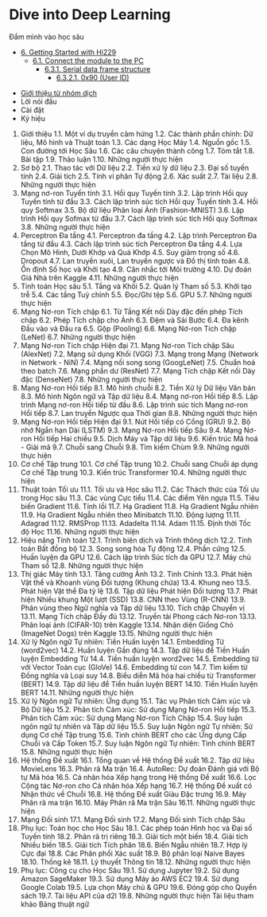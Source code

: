 # Dive into Deep Learning
Đắm mình vào học sâu

* [6\. Getting Started with Hi229](#GettingStartedwithHi229)
  * [6.1\. Connect the module to the PC](#ConnectthemoduletothePC)
    * [6.3.1\. Serial data frame structure](#Serialdataframestructure)
      * [6.3.2.1\. 0x90 (User ID)](#0x90(UserID))

- [Giới thiệu từ nhóm dịch](00.0gioithieutunhomdich.md)
- Lời nói đầu
- Cài đặt
- Ký hiệu
1. Giới thiệu
1.1. Một ví dụ truyền cảm hứng
1.2. Các thành phần chính: Dữ liệu, Mô hình và Thuật toán
1.3. Các dạng Học Máy
1.4. Nguồn gốc
1.5. Con đường tới Học Sâu
1.6. Các câu chuyện thành công
1.7. Tóm tắt
1.8. Bài tập
1.9. Thảo luận
1.10. Những người thực hiện
2. Sơ bộ
2.1. Thao tác với Dữ liệu
2.2. Tiền xử lý dữ liệu
2.3. Đại số tuyến tính
2.4. Giải tích
2.5. Tính vi phân Tự động
2.6. Xác suất
2.7. Tài liệu
2.8. Những người thực hiện
3. Mạng nơ-ron Tuyến tính
3.1. Hồi quy Tuyến tính
3.2. Lập trình Hồi quy Tuyến tính từ đầu
3.3. Cách lập trình súc tích Hồi quy Tuyến tính
3.4. Hồi quy Softmax
3.5. Bộ dữ liệu Phân loại Ảnh (Fashion-MNIST)
3.6. Lập trình Hồi quy Sofmax từ đầu
3.7. Cách lập trình súc tích Hồi quy Softmax
3.8. Những người thực hiện
4. Perceptron Đa tầng
4.1. Perceptron đa tầng
4.2. Lập trình Perceptron Đa tầng từ đầu
4.3. Cách lập trình súc tích Perceptron Đa tầng
4.4. Lựa Chọn Mô Hình, Dưới Khớp và Quá Khớp
4.5. Suy giảm trọng số
4.6. Dropout
4.7. Lan truyền xuôi, Lan truyền ngược và Đồ thị tính toán
4.8. Ổn định Số học và Khởi tạo
4.9. Cân nhắc tới Môi trường
4.10. Dự đoán Giá Nhà trên Kaggle
4.11. Những người thực hiện
5. Tính toán Học sâu
5.1. Tầng và Khối
5.2. Quản lý Tham số
5.3. Khởi tạo trễ
5.4. Các tầng Tuỳ chỉnh
5.5. Đọc/Ghi tệp
5.6. GPU
5.7. Những người thực hiện
6. Mạng Nơ-ron Tích chập
6.1. Từ Tầng Kết nối Dày đặc đến phép Tích chập
6.2. Phép Tích chập cho Ảnh
6.3. Đệm và Sải Bước
6.4. Đa kênh Đầu vào và Đầu ra
6.5. Gộp (Pooling)
6.6. Mạng Nơ-ron Tích chập (LeNet)
6.7. Những người thực hiện
7. Mạng Nơ-ron Tích chập Hiện đại
7.1. Mạng Nơ-ron Tích chập Sâu (AlexNet)
7.2. Mạng sử dụng Khối (VGG)
7.3. Mạng trong Mạng (Network in Network - NiN)
7.4. Mạng nối song song (GoogLeNet)
7.5. Chuẩn hoá theo batch
7.6. Mạng phần dư (ResNet)
7.7. Mạng Tích chập Kết nối Dày đặc (DenseNet)
7.8. Những người thực hiện
8. Mạng Nơ-ron Hồi tiếp
8.1. Mô hình chuỗi
8.2. Tiền Xử lý Dữ liệu Văn bản
8.3. Mô hình Ngôn ngữ và Tập dữ liệu
8.4. Mạng nơ-ron Hồi tiếp
8.5. Lập trình Mạng nơ-ron Hồi tiếp từ đầu
8.6. Lập trình súc tích Mạng nơ-ron Hồi tiếp
8.7. Lan truyền Ngược qua Thời gian
8.8. Những người thực hiện
9. Mạng Nơ-ron Hồi tiếp Hiện đại
9.1. Nút Hồi tiếp có Cổng (GRU)
9.2. Bộ nhớ Ngắn hạn Dài (LSTM)
9.3. Mạng Nơ-ron Hồi tiếp Sâu
9.4. Mạng Nơ-ron Hồi tiếp Hai chiều
9.5. Dịch Máy và Tập dữ liệu
9.6. Kiến trúc Mã hoá - Giải mã
9.7. Chuỗi sang Chuỗi
9.8. Tìm kiếm Chùm
9.9. Những người thực hiện
10. Cơ chế Tập trung
10.1. Cơ chế Tập trung
10.2. Chuỗi sang Chuỗi áp dụng Cơ chế Tập trung
10.3. Kiến trúc Transformer
10.4. Những người thực hiện
11. Thuật toán Tối ưu
11.1. Tối ưu và Học sâu
11.2. Các Thách thức của Tối ưu trong Học sâu
11.3. Các vùng Cực tiểu
11.4. Các điểm Yên ngựa
11.5. Tiêu biến Gradient
11.6. Tính lồi
11.7. Hạ Gradient
11.8. Hạ Gradient Ngẫu nhiên
11.9. Hạ Gradient Ngẫu nhiên theo Minibatch
11.10. Động lượng
11.11. Adagrad
11.12. RMSProp
11.13. Adadelta
11.14. Adam
11.15. Định thời Tốc độ Học
11.16. Những người thực hiện
12. Hiệu năng Tính toán
12.1. Trình biên dịch và Trình thông dịch
12.2. Tính toán Bất đồng bộ
12.3. Song song hóa Tự động
12.4. Phần cứng
12.5. Huấn luyện đa GPU
12.6. Cách lập trình Súc tích đa GPU
12.7. Máy chủ Tham số
12.8. Những người thực hiện
13. Thị giác Máy tính
13.1. Tăng cường Ảnh
13.2. Tinh Chỉnh
13.3. Phát hiện Vật thể và Khoanh vùng Đối tượng (Khung chứa)
13.4. Khung neo
13.5. Phát hiện Vật thể Đa tỷ lệ
13.6. Tập dữ liệu Phát hiện Đối tượng
13.7. Phát hiện Nhiều khung Một lượt (SSD)
13.8. CNN theo Vùng (R-CNN)
13.9. Phân vùng theo Ngữ nghĩa và Tập dữ liệu
13.10. Tích chập Chuyển vị
13.11. Mạng Tích chập Đầy đủ
13.12. Truyền tải Phong cách Nơ-ron
13.13. Phân loại ảnh (CIFAR-10) trên Kaggle
13.14. Nhận diện Giống Chó (ImageNet Dogs) trên Kaggle
13.15. Những người thực hiện
14. Xử lý Ngôn ngữ Tự nhiên: Tiền Huấn luyện
14.1. Embedding Từ (word2vec)
14.2. Huấn luyện Gần đúng
14.3. Tập dữ liệu để Tiền Huấn luyện Embedding Từ
14.4. Tiền huấn luyện word2vec
14.5. Embedding từ với Vector Toàn cục (GloVe)
14.6. Embedding từ con
14.7. Tìm kiếm từ Đồng nghĩa và Loại suy
14.8. Biểu diễn Mã hóa hai chiều từ Transformer (BERT)
14.9. Tập dữ liệu để Tiền huấn luyện BERT
14.10. Tiền Huấn luyện BERT
14.11. Những người thực hiện
15. Xử lý Ngôn ngữ Tự nhiên: Ứng dụng
15.1. Tác vụ Phân tích Cảm xúc và Bộ Dữ liệu
15.2. Phân tích Cảm xúc: Sử dụng Mạng Nơ-ron Hồi tiếp
15.3. Phân tích Cảm xúc: Sử dụng Mạng Nơ-ron Tích Chập
15.4. Suy luận ngôn ngữ tự nhiên và Tập dữ liệu
15.5. Suy luận Ngôn ngữ Tự nhiên: Sử dụng Cơ chế Tập trung
15.6. Tinh chỉnh BERT cho các Ứng dụng Cấp Chuỗi và Cấp Token
15.7. Suy luận Ngôn ngữ Tự nhiên: Tinh chỉnh BERT
15.8. Những người thực hiện
16. Hệ thống Đề xuất
16.1. Tổng quan về Hệ thống Đề xuất
16.2. Tập dữ liệu MovieLens
16.3. Phân rã Ma trận
16.4. AutoRec: Dự đoán Đánh giá với Bộ tự Mã hóa
16.5. Cá nhân hóa Xếp hạng trong Hệ thống Đề xuất
16.6. Lọc Cộng tác Nơ-ron cho Cá nhân hóa Xếp hạng
16.7. Hệ thống Đề xuất có Nhận thức về Chuỗi
16.8. Hệ thống Đề xuất Giàu Đặc trưng
16.9. Máy Phân rã ma trận
16.10. Máy Phân rã Ma trận Sâu
16.11. Những người thực hiện
17. Mạng Đối sinh
17.1. Mạng Đối sinh
17.2. Mạng Đối sinh Tích chập Sâu
18. Phụ lục: Toán học cho Học Sâu
18.1. Các phép toán Hình học và Đại số Tuyến tính
18.2. Phân rã trị riêng
18.3. Giải tích một biến
18.4. Giải tích Nhiều biến
18.5. Giải tích Tích phân
18.6. Biến Ngẫu nhiên
18.7. Hợp lý Cực đại
18.8. Các Phân phối Xác suất
18.9. Bộ phân loại Naive Bayes
18.10. Thống kê
18.11. Lý thuyết Thông tin
18.12. Những người thực hiện
19. Phụ lục: Công cụ cho Học Sâu
19.1. Sử dụng Jupyter
19.2. Sử dụng Amazon SageMaker
19.3. Sử dụng Máy ảo AWS EC2
19.4. Sử dụng Google Colab
19.5. Lựa chọn Máy chủ & GPU
19.6. Đóng góp cho Quyển sách
19.7. Tài liệu API của d2l
19.8. Những người thực hiện
Tài liệu tham khảo
Bảng thuật ngữ
